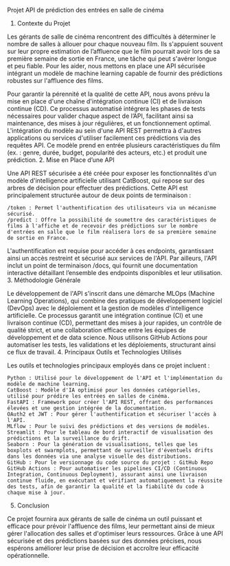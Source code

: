 Projet API de prédiction des entrées en salle de cinéma
1. Contexte du Projet

Les gérants de salle de cinéma rencontrent des difficultés à déterminer le nombre de salles à allouer pour chaque nouveau film. Ils s'appuient souvent sur leur propre estimation de l’affluence que le film pourrait avoir lors de sa première semaine de sortie en France, une tâche qui peut s'avérer longue et peu fiable. Pour les aider, nous mettons en place une API sécurisée intégrant un modèle de machine learning capable de fournir des prédictions robustes sur l'affluence des films.

Pour garantir la pérennité et la qualité de cette API, nous avons prévu la mise en place d'une chaîne d'intégration continue (CI) et de livraison continue (CD). Ce processus automatisé intégrera les phases de tests nécessaires pour valider chaque aspect de l’API, facilitant ainsi sa maintenance, des mises à jour régulières, et un fonctionnement optimal. L'intégration du modèle au sein d'une API REST permettra à d'autres applications ou services d'utiliser facilement ces prédictions via des requêtes API. Ce modèle prend en entrée plusieurs caractéristiques du film (ex. : genre, durée, budget, popularité des acteurs, etc.) et produit une prédiction.
2. Mise en Place d’une API

Une API REST sécurisée a été créée pour exposer les fonctionnalités d'un modèle d'intelligence artificielle utilisant CatBoost, qui repose sur des arbres de décision pour effectuer des prédictions. Cette API est principalement structurée autour de deux points de terminaison :

    /token : Permet l'authentification des utilisateurs via un mécanisme sécurisé.
    /predict : Offre la possibilité de soumettre des caractéristiques de films à l'affiche et de recevoir des prédictions sur le nombre d'entrées en salle que le film réalisera lors de sa première semaine de sortie en France.

L'authentification est requise pour accéder à ces endpoints, garantissant ainsi un accès restreint et sécurisé aux services de l'API. Par ailleurs, l'API inclut un point de terminaison /docs, qui fournit une documentation interactive détaillant l’ensemble des endpoints disponibles et leur utilisation.
3. Méthodologie Générale

Le développement de l'API s'inscrit dans une démarche MLOps (Machine Learning Operations), qui combine des pratiques de développement logiciel (DevOps) avec le déploiement et la gestion de modèles d'intelligence artificielle. Ce processus garantit une intégration continue (CI) et une livraison continue (CD), permettant des mises à jour rapides, un contrôle de qualité strict, et une collaboration efficace entre les équipes de développement et de data science. Nous utilisons GitHub Actions pour automatiser les tests, les validations et les déploiements, structurant ainsi ce flux de travail.
4. Principaux Outils et Technologies Utilisés

Les outils et technologies principaux employés dans ce projet incluent :

    Python : Utilisé pour le développement de l'API et l'implémentation du modèle de machine learning.
    CatBoost : Modèle d'IA optimisé pour les données catégorielles, utilisé pour prédire les entrées en salles de cinéma.
    FastAPI : Framework pour créer l'API REST, offrant des performances élevées et une gestion intégrée de la documentation.
    OAuth2 et JWT : Pour gérer l'authentification et sécuriser l'accès à l'API.
    MLflow : Pour le suivi des prédictions et des versions de modèles.
    Streamlit : Pour le tableau de bord interactif de visualisation des prédictions et la surveillance du drift.
    Seaborn : Pour la génération de visualisations, telles que les boxplots et swarmplots, permettant de surveiller d'éventuels drifts dans les données via une analyse visuelle des distributions.
    GitHub : Pour le versionnage du code source du projet : GitHub Repo
    GitHub Actions : Pour automatiser les pipelines CI/CD (Continuous Integration, Continuous Deployment), assurant ainsi une livraison continue fluide, en exécutant et vérifiant automatiquement la réussite des tests, afin de garantir la qualité et la fiabilité du code à chaque mise à jour.

5. Conclusion

Ce projet fournira aux gérants de salle de cinéma un outil puissant et efficace pour prévoir l'affluence des films, leur permettant ainsi de mieux gérer l'allocation des salles et d'optimiser leurs ressources. Grâce à une API sécurisée et des prédictions basées sur des données précises, nous espérons améliorer leur prise de décision et accroître leur efficacité opérationnelle.
